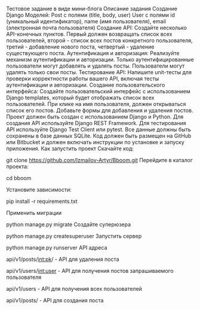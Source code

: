 Тестовое задание в виде мини-блога
Описание задания
Создание Django Моделей:
Post с полями (title, body, user)
User с полями id (уникальный идентификатор), name (имя пользователя), email (электронная почта пользователя)
Создание API:
Создайте несколько API-конечных пунктов. Первый должен возвращать список всех пользователей, второй - список всех постов конкретного пользователя, третий - добавление нового поста, четвертый - удаление существующего поста.
Аутентификация и авторизация: Реализуйте механизм аутентификации и авторизации. Только аутентифицированные пользователи могут добавлять и удалять посты. Пользователи могут удалять только свои посты.
Тестирование API: Напишите unit-тесты для проверки корректности работы вашего API, включая тесты аутентификации и авторизации.
Создание пользовательского интерфейса: Создайте пользовательский интерфейс с использованием Django templates, который будет отображать список всех пользователей. При клике на имя пользователя, должен открываться список его постов. Добавьте формы для добавления и удаления постов.
Проект должен быть создан с использованием Django и Python. Для создания API используйте Django REST Framework. Для тестирования API используйте Django Test Client или pytest. Все данные должны быть сохранены в базе данных SQLite. Код должен быть размещен на GitHub или Bitbucket и должен включать инструкции по установке и запуску приложения.
Как запустить проект
Скачайте код:

git clone https://github.com/Izmailov-Artyr/Bboom.git
Перейдите в каталог проекта:

cd bboom

Установите зависимости:

pip install -r requirements.txt

Применить миграции

python manage.py migrate
Создайте суперюзера

python manage.py createsuperuser
Запустить сервер

python manage.py runserver
API адреса



api/v1/posts/<int:pk>/ - API для удаления поста

api/v1/users/<int:user> - API для получения постов запрашиваемого пользователя

api/v1/users - API для получения всех пользователей

api/v1/posts/ - API для создания поста


